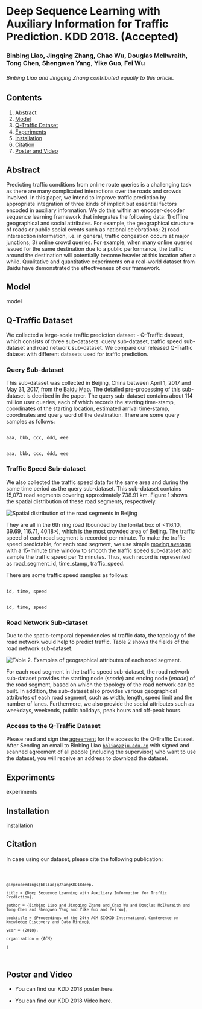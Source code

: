 # Deep Sequence Learning with Auxiliary Information for Traffic Prediction. KDD 2018. (Accepted)

### Binbing Liao, Jingqing Zhang, Chao Wu, Douglas McIlwraith, Tong Chen, Shengwen Yang, Yike Guo, Fei Wu

###### Binbing Liao and Jingqing Zhang contributed equally to this article. 

## Contents

1. [Abstract](#Abstract)
2. [Model](#Model)
3. [Q-Traffic Dataset](#Dataset)
4. [Experiments](#Experiments)
5. [Installation](#Installation)
6. [Citation](#Citation)
7. [Poster and Video](#Poster)

<h2 id="Abstract">Abstract</h2>
Predicting traffic conditions from online route queries is a challenging task as there are many complicated interactions over the roads and crowds involved. In this paper, we intend to improve traffic prediction by appropriate integration of three kinds of implicit but essential factors encoded in auxiliary information. We do this within an encoder-decoder sequence learning framework that integrates the following data: 1) offline geographical and social attributes. For example, the geographical structure of roads or public social events such as national celebrations; 2) road intersection information, i.e. in general, traffic congestion occurs at major junctions; 3) online crowd queries. For example, when many online queries issued for the same destination due to a public performance, the traffic around the destination will potentially become heavier at this location after a while. Qualitative and quantitative experiments on a real-world dataset from Baidu have demonstrated the effectiveness of our framework.


<h2 id="Model">Model</h2>
model


<h2 id="Dataset">Q-Traffic Dataset</h2>
We collected a large-scale traffic prediction dataset - Q-Traffic dataset, which consists of three sub-datasets: query sub-dataset, traffic speed sub-dataset and road network sub-dataset. We compare our released Q-Traffic dataset with different datasets used for traffic prediction.

### Query Sub-dataset
This sub-dataset was collected in Beijing, China between April 1, 2017 and May 31, 2017, from the [Baidu Map](https://map.baidu.com). The detailed pre-processing of this sub-dataset is decribed in the paper. The query sub-dataset contains about 114 million user queries, each of which records the starting time-stamp, coordinates of the starting location, estimated arrival time-stamp, coordinates and query word of the destination. There are some query samples as follows:

<code>
aaa, bbb, ccc, ddd, eee  

aaa, bbb, ccc, ddd, eee
</code>

### Traffic Speed Sub-dataset
We also collected the traffic speed data for the same area and during the same time period as the query sub-dataset. This sub-dataset contains 15,073 road segments covering approximately 738.91 km. Figure 1 shows the spatial distribution of these road segments, respectively.  

![Spatial distribution of the road segments in Beijing](https://github.com/JingqingZ/BaiduTraffic/tree/master/fig/beijing_road_seg_compressed.png)

They are all in the 6th ring road (bounded by the lon/lat box of <116.10, 39.69, 116.71, 40.18>), which is the most crowded area of Beijing. The traffic speed of each road segment is recorded per minute. To make the traffic speed predictable, for each road segment, we use simple [moving average](https://en.wikipedia.org/wiki/Moving_average) with a 15-minute time window to smooth the traffic speed sub-dataset and sample the traffic speed per 15 minutes.
Thus, each record is represented as road_segment_id, time_stamp, traffic_speed.

There are some traffic speed samples as follows:

<code>
id, time, speed  

id, time, speed 
</code>

### Road Network Sub-dataset
Due to the spatio-temporal dependencies of traffic data, the topology of the road network would help to predict traffic. Table 2 shows the fields of the road network sub-dataset. 

![Table 2. Examples of geographical attributes of each road segment.](https://github.com/JingqingZ/BaiduTraffic/tree/master/fig/road-network-subdataset.png)

For each road segment in the traffic speed sub-dataset, the road network sub-dataset provides the starting node (*snode*) and ending node (*enode*) of the road segment, based on which the topology of the road network can be built. In addition, the sub-dataset also provides various geographical attributes of each road segment, such as width, length, speed limit and the number of lanes. Furthermore, we also provide the social attributes such as weekdays, weekends, public holidays, peak hours and off-peak hours.

### Access to the Q-Traffic Dataset
Please read and sign the [agreement](fig/AccessQTrafficDataset.pdf) for the access to the Q-Traffic Dataset. After Sending an email to Binbing Liao <code>bbliao@zju.edu.cn</code>  with signed and scanned agreement of all people (including the supervisor) who want to use the dataset, you will receive an address to download the dataset. 


<h2 id="Experiments">Experiments</h2>
experiments


<h2 id="Installation">Installation</h2>
installation


<h2 id="Citation">Citation</h2>

In case using our dataset, please cite the following publication:  

<code>
 
    @inproceedings{bbliaojqZhangKDD18deep,  

    title = {Deep Sequence Learning with Auxiliary Information for Traffic Prediction},  

    author = {Binbing Liao and Jingqing Zhang and Chao Wu and Douglas McIlwraith and Tong Chen and Shengwen Yang and Yike Guo and Fei Wu},  

    booktitle = {Proceedings of the 24th ACM SIGKDD International Conference on Knowledge Discovery and Data Mining},  

    year = {2018},  

    organization = {ACM}  

    }  
</code>


<h2 id="Poster">Poster and Video</h2>

- You can find our KDD 2018 poster here.

- You can find our KDD 2018 Video here.
